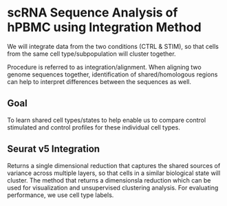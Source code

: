# scRNA Sequence Analysis of hPBMC using Integration Method

We will integrate data from the two conditions (CTRL & STIM), so that cells from the same cell type/subpopulation will cluster together.

Procedure is referred to as integration/alignment. When aligning two genome sequences together, identification of shared/homologous regions can help to interpret differences between the sequences as well.

## Goal
To learn shared cell types/states to help enable us to compare control stimulated and control profiles for these individual cell types.

## Seurat v5 Integration
Returns a single dimensional reduction that captures the shared sources of variance across multiple layers, so that cells in a similar biological state will cluster. The method that returns a dimensionsla reduction which can be used for visualization and unsupervised clustering analysis.
For evaluating performance, we use cell type labels.
